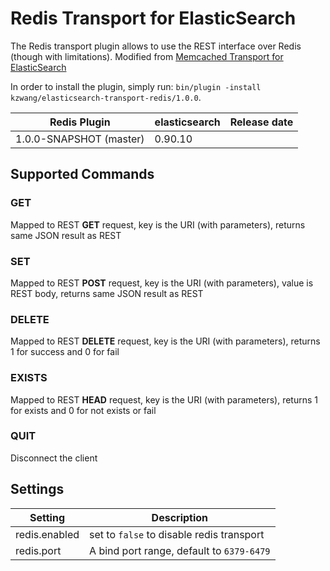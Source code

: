 Redis Transport for ElasticSearch
==================================

The Redis transport plugin allows to use the REST interface over Redis (though with limitations).
Modified from [Memcached Transport for ElasticSearch](https://github.com/elasticsearch/elasticsearch-transport-memcached/)

In order to install the plugin, simply run: `bin/plugin -install kzwang/elasticsearch-transport-redis/1.0.0`.

|      Redis Plugin           | elasticsearch         | Release date |
|-----------------------------|-----------------------|:------------:|
| 1.0.0-SNAPSHOT (master)     | 0.90.10               |              |


## Supported Commands
### GET
Mapped to REST **GET** request, key is the URI (with parameters), returns same JSON result as REST

### SET
Mapped to REST **POST** request, key is the URI (with parameters), value is REST body, returns same JSON result as REST

### DELETE
Mapped to REST **DELETE** request, key is the URI (with parameters), returns 1 for success and 0 for fail

### EXISTS
Mapped to REST **HEAD** request, key is the URI (with parameters), returns 1 for exists and 0 for not exists or fail

### QUIT
Disconnect the client


## Settings
|  Setting         |   Description                                 |
|------------------|-----------------------------------------------|
| redis.enabled    | set to `false` to disable redis transport     |
| redis.port       | A bind port range, default to `6379-6479`     |